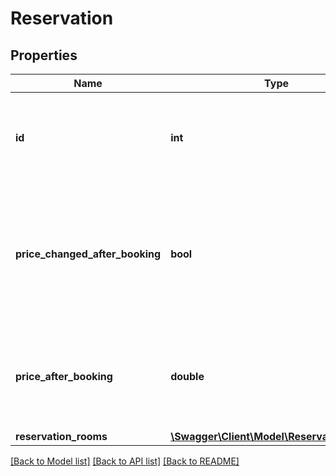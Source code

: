 # Reservation

## Properties
Name | Type | Description | Notes
------------ | ------------- | ------------- | -------------
**id** | **int** | Unique id that identifies the reservation group in our system | [optional] 
**price_changed_after_booking** | **bool** | Indicates if reservation was made with the requested price or price changed during booking flow | [optional] 
**price_after_booking** | **double** | If price has changed during booking flow here you will find the new price | [optional] 
**reservation_rooms** | [**\Swagger\Client\Model\ReservationRoom[]**](ReservationRoom.md) |  | 

[[Back to Model list]](../README.md#documentation-for-models) [[Back to API list]](../README.md#documentation-for-api-endpoints) [[Back to README]](../README.md)


